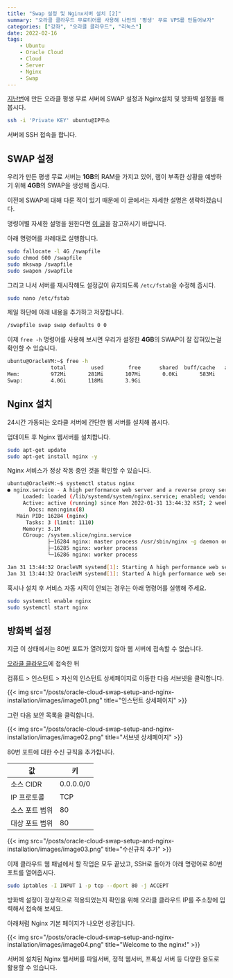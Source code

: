 ```yaml
---
title: "Swap 설정 및 Nginx서버 설치 [2]"
summary: "오라클 클라우드 무료티어를 사용해 나만의 '평생' 무료 VPS를 만들어보자"
categories: ["강좌", "오라클 클라우드", "리눅스"]
date: 2022-02-16
tags:
    - Ubuntu
    - Oracle Cloud
    - Cloud
    - Server
    - Nginx
    - Swap
---
```


[지난번](https://blog.ny64.kr/posts/create-your-own-lifetime-free-server-using-oracle-cloud/)에 만든 오라클 평생 무료 서버에 SWAP 설정과 Nginx설치 및 방화벽 설정을 해 봅시다.

```sh
ssh -i 'Private KEY' ubuntu@IP주소
```

서버에 SSH 접속을 합니다.

## SWAP 설정

우리가 만든 평생 무료 서버는 **1GB**의 RAM을 가지고 있어, 램이 부족한 상황을 예방하기 위해 **4GB**의 SWAP을 생성해 줍시다.

이전에 SWAP에 대해 다룬 적이 있기 때문에 이 글에서는 자세한 설명은 생략하겠습니다.

명령어별 자세한 설명을 원한다면 [이 글](https://blog.ny64.kr/posts/setting-up-swap-on-raspberry-pi/)을 참고하시기 바랍니다.

아래 명령어를 차례대로 실행합니다.

```sh
sudo fallocate -l 4G /swapfile
sudo chmod 600 /swapfile
sudo mkswap /swapfile
sudo swapon /swapfile
```

그리고 나서 서버를 재시작해도 설정값이 유지되도록 `/etc/fstab`을 수정해 줍시다.

```sh
sudo nano /etc/fstab
```

제일 하단에 아래 내용을 추가하고 저장합니다.

```sh
/swapfile swap swap defaults 0 0
```

이제 `free -h` 명령어를 사용해 보시면 우리가 설정한 **4GB**의 SWAP이 잘 잡혀있는걸 확인할 수 있습니다.

```sh
ubuntu@OracleVM:~$ free -h
              total        used        free      shared  buff/cache   available
Mem:          972Mi       281Mi       107Mi       0.0Ki       583Mi       553Mi
Swap:         4.0Gi       118Mi       3.9Gi
```

## Nginx 설치

24시간 가동되는 오라클 서버에 간단한 웹 서버를 설치해 봅시다.

업데이트 후 Nginx 웹서버를 설치합니다.

```sh
sudo apt-get update
sudo apt-get install nginx -y
```

Nginx 서비스가 정상 작동 중인 것을 확인할 수 있습니다.

```sh
ubuntu@OracleVM:~$ systemctl status nginx
● nginx.service - A high performance web server and a reverse proxy server
     Loaded: loaded (/lib/systemd/system/nginx.service; enabled; vendor preset: enabled)
     Active: active (running) since Mon 2022-01-31 13:44:32 KST; 2 weeks 2 days ago
       Docs: man:nginx(8)
   Main PID: 16284 (nginx)
      Tasks: 3 (limit: 1110)
     Memory: 3.1M
     CGroup: /system.slice/nginx.service
             ├─16284 nginx: master process /usr/sbin/nginx -g daemon on; master_process on;
             ├─16285 nginx: worker process
             └─16286 nginx: worker process

Jan 31 13:44:32 OracleVM systemd[1]: Starting A high performance web server and a reverse proxy server...
Jan 31 13:44:32 OracleVM systemd[1]: Started A high performance web server and a reverse proxy server.
```

혹시나 설치 후 서비스 자동 시작이 안되는 경우는 아래 명령어를 실행해 주세요.

```sh
sudo systemctl enable nginx
sudo systemctl start nginx
```

## 방화벽 설정

지금 이 상태에서는 80번 포트가 열려있지 않아 웹 서버에 접속할 수 없습니다.

[오라클 클라우드](https://cloud.oracle.com/)에 접속한 뒤

컴퓨트 > 인스턴트 > 자신의 인스턴트 상세페이지로 이동한 다음 서브넷을 클릭합니다.

{{< img src="/posts/oracle-cloud-swap-setup-and-nginx-installation/images/image01.png" title="인스턴트 상세페이지" >}}

그런 다음 보안 목록을 클릭합니다.

{{< img src="/posts/oracle-cloud-swap-setup-and-nginx-installation/images/image02.png" title="서브넷 상세페이지" >}}

80번 포트에 대한 수신 규칙을 추가합니다.

| 값             | 키        |
| -------------- | --------- |
| 소스 CIDR      | 0.0.0.0/0 |
| IP 프로토콜    | TCP       |
| 소스 포트 범위 | 80        |
| 대상 포트 범위 | 80        |

{{< img src="/posts/oracle-cloud-swap-setup-and-nginx-installation/images/image03.png" title="수신규칙 추가" >}}

이제 클라우드 웹 패널에서 할 작업은 모두 끝났고, SSH로 돌아가 아래 명령어로 80번 포트를 열어줍시다.

```sh
sudo iptables -I INPUT 1 -p tcp --dport 80 -j ACCEPT
```

방화벽 설정이 정상적으로 적용되었는지 확인을 위해 오라클 클라우드 IP를 주소창에 입력해서 접속해 보세요.

아래처럼 Nginx 기본 페이지가 나오면 성공입니다.

{{< img src="/posts/oracle-cloud-swap-setup-and-nginx-installation/images/image04.png" title="Welcome to the nginx!" >}}

서버에 설치된 Nginx 웹서버를 파일서버, 정적 웹서버, 프록싱 서버 등 다양한 용도로 활용할 수 있습니다.
